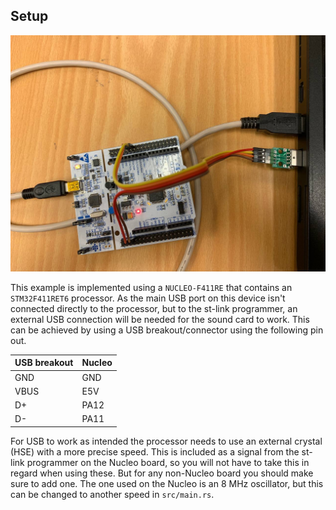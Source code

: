 ## Setup

![](img/Nucleo_setup.jpg)

This example is implemented using a `NUCLEO-F411RE` that contains an `STM32F411RET6` processor. As the main USB port on this device isn't connected directly to the processor, but to the st-link programmer, an external USB connection will be needed for the sound card to work. This can be achieved by using a USB breakout/connector using the following pin out.

| USB breakout | Nucleo |
|:-------------|:-------|
| GND          | GND    |
| VBUS         | E5V    |
| D+           | PA12   |
| D-           | PA11   |

For USB to work as intended the processor needs to use an external crystal (HSE) with a more precise speed. This is included as a signal from the st-link programmer on the Nucleo board, so you will not have to take this in regard when using these. But for any non-Nucleo board you should make sure to add one. The one used on the Nucleo is an 8 MHz oscillator, but this can be changed to another speed in `src/main.rs`.
